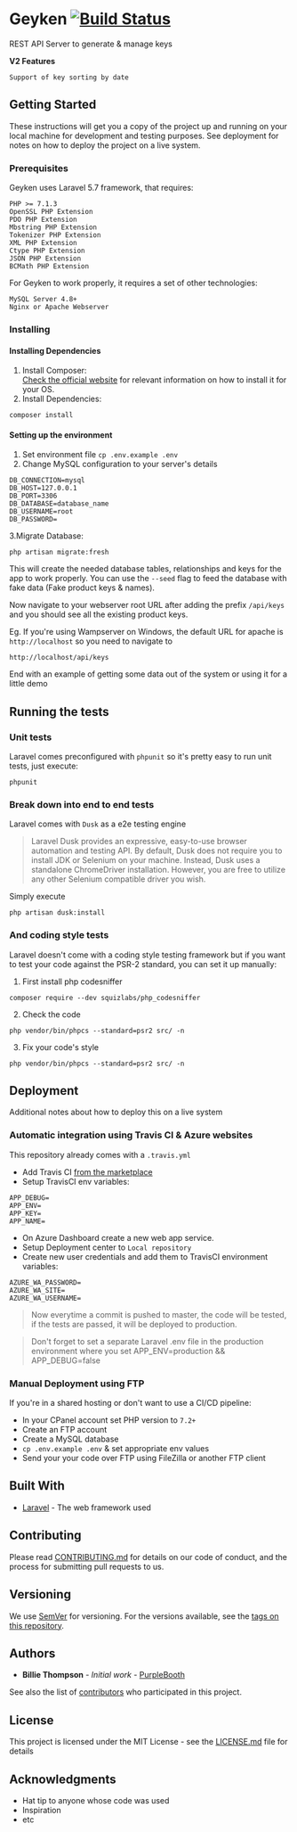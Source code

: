 # Geyken [![Build Status](https://travis-ci.com/Yiidiir/Geyken.svg?token=M17XHVq2r8j1t3tdkzZo&branch=master)](https://travis-ci.com/Yiidiir/Geyken)

REST API Server to generate & manage keys

**V2 Features**
```
Support of key sorting by date
```

## Getting Started

These instructions will get you a copy of the project up and running on your local machine for development and testing purposes. See deployment for notes on how to deploy the project on a live system.

### Prerequisites

Geyken uses Laravel 5.7 framework, that requires: 

```
PHP >= 7.1.3
OpenSSL PHP Extension
PDO PHP Extension
Mbstring PHP Extension
Tokenizer PHP Extension
XML PHP Extension
Ctype PHP Extension
JSON PHP Extension
BCMath PHP Extension
```

For Geyken to work properly, it requires a set of other technologies:

```
MySQL Server 4.8+
Nginx or Apache Webserver
```

### Installing

#### Installing Dependencies
 1. Install Composer:  
 [Check the official website](https://getcomposer.org/download/) for relevant information on how to install it for your OS.
 2. Install Dependencies:
 ```
 composer install
 ```
#### Setting up the environment
1. Set environment file ``cp .env.example .env``
2. Change MySQL configuration to your server's details
```
DB_CONNECTION=mysql
DB_HOST=127.0.0.1
DB_PORT=3306
DB_DATABASE=database_name
DB_USERNAME=root
DB_PASSWORD=
```

3.Migrate Database:  
 ```
 php artisan migrate:fresh
 ```
This will create the needed database tables, relationships and keys for the app to work properly.
You can use the ``--seed`` flag to feed the database with fake data (Fake product keys & names).

Now navigate to your webserver root URL after adding the prefix `/api/keys` and you should see all the existing product keys.

Eg. If you're using Wampserver on Windows, the default URL for apache is `http://localhost` so you need to navigate to 

```
http://localhost/api/keys
```

End with an example of getting some data out of the system or using it for a little demo

## Running the tests

### Unit tests
Laravel comes preconfigured with ``phpunit`` so it's pretty easy to run unit tests, just execute:
```
phpunit
```
### Break down into end to end tests

Laravel comes with `Dusk` as a e2e testing engine

>Laravel Dusk provides an expressive, easy-to-use browser automation and testing API. By default, Dusk does not require you to install JDK or Selenium on your machine. Instead, Dusk uses a standalone ChromeDriver installation. However, you are free to utilize any other Selenium compatible driver you wish.

Simply execute
```
php artisan dusk:install
```

### And coding style tests

Laravel doesn't come with a coding style testing framework but if you want to test your code against the PSR-2 standard, you can set it up manually: 
1. First install php codesniffer
```
composer require --dev squizlabs/php_codesniffer
```
2. Check the code 
```
php vendor/bin/phpcs --standard=psr2 src/ -n
```
3. Fix your code's style
```
php vendor/bin/phpcs --standard=psr2 src/ -n
```

## Deployment

Additional notes about how to deploy this on a live system

### Automatic integration using Travis CI & Azure websites

This repository already comes with  a `.travis.yml`
- Add Travis CI [from the marketplace](https://github.com/apps/travis-ci)
- Setup TravisCI env variables:
```
APP_DEBUG=
APP_ENV=
APP_KEY=
APP_NAME=
```
- On Azure Dashboard create a new web app service.
- Setup Deployment center to ``Local repository``
- Create new user credentials and add them to TravisCI environment variables:
```
AZURE_WA_PASSWORD=
AZURE_WA_SITE=
AZURE_WA_USERNAME=
```
> Now everytime a commit is pushed to master, the code will be tested, if the tests are passed, it will be deployed to production.

> Don't forget to set a separate Laravel .env file in the production environment where you set APP_ENV=production && APP_DEBUG=false

### Manual Deployment using FTP
If you're in a shared hosting or don't want to use a CI/CD pipeline:
- In your CPanel account set PHP version to `7.2+`
- Create an FTP account
- Create a MySQL database
- `cp .env.example .env` & set appropriate env values
- Send your your code over FTP using FileZilla or another FTP client
## Built With

* [Laravel](https://laravel.com/) - The web framework used

## Contributing

Please read [CONTRIBUTING.md](https://gist.github.com/PurpleBooth/b24679402957c63ec426) for details on our code of conduct, and the process for submitting pull requests to us.

## Versioning

We use [SemVer](http://semver.org/) for versioning. For the versions available, see the [tags on this repository](https://github.com/your/project/tags). 

## Authors

* **Billie Thompson** - *Initial work* - [PurpleBooth](https://github.com/PurpleBooth)

See also the list of [contributors](https://github.com/your/project/contributors) who participated in this project.

## License

This project is licensed under the MIT License - see the [LICENSE.md](LICENSE.md) file for details

## Acknowledgments

* Hat tip to anyone whose code was used
* Inspiration
* etc

